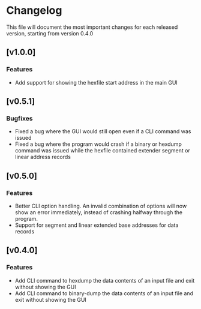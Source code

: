 # Changelog

This file will document the most important changes for each released version, starting from version 0.4.0

## [v1.0.0]

### Features
- Add support for showing the hexfile start address in the main GUI

## [v0.5.1]

### Bugfixes
- Fixed a bug where the GUI would still open even if a CLI command was issued
- Fixed a bug where the program would crash if a binary or hexdump command was issued while the hexfile contained extender segment or linear address records

## [v0.5.0]

### Features
- Better CLI option handling. An invalid combination of options will now show an error immediately, instead of crashing halfway through the program.
- Support for segment and linear extended base addresses for data records

## [v0.4.0]

### Features
- Add CLI command to hexdump the data contents of an input file and exit without showing the GUI
- Add CLI command to binary-dump the data contents of an input file and exit without showing the GUI
